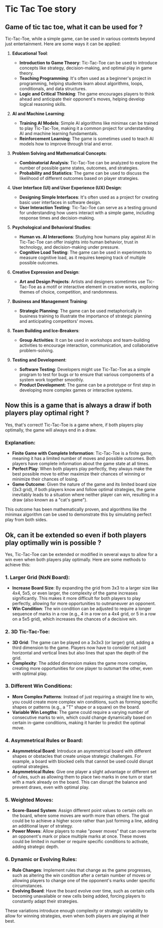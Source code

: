 # Tic Tac Toe story

## Game of tic tac toe, what it can be used for ?

Tic-Tac-Toe, while a simple game, can be used in various contexts beyond just entertainment. Here are some ways it can be applied:

1. **Educational Tool**:

   - **Introduction to Game Theory**: Tic-Tac-Toe can be used to introduce concepts like strategy, decision-making, and optimal play in game theory.
   - **Teaching Programming**: It's often used as a beginner's project in programming, helping students learn about algorithms, loops, conditionals, and data structures.
   - **Logic and Critical Thinking**: The game encourages players to think ahead and anticipate their opponent's moves, helping develop logical reasoning skills.

2. **AI and Machine Learning**:

   - **Training AI Models**: Simple AI algorithms like minimax can be trained to play Tic-Tac-Toe, making it a common project for understanding AI and machine learning fundamentals.
   - **Reinforcement Learning**: The game is sometimes used to teach AI models how to improve through trial and error.

3. **Problem Solving and Mathematical Concepts**:

   - **Combinatorial Analysis**: Tic-Tac-Toe can be analyzed to explore the number of possible game states, outcomes, and strategies.
   - **Probability and Statistics**: The game can be used to discuss the likelihood of different outcomes based on player strategies.

4. **User Interface (UI) and User Experience (UX) Design**:

   - **Designing Simple Interfaces**: It's often used as a project for creating basic user interfaces in software design.
   - **User Interaction Testing**: Tic-Tac-Toe can serve as a testing ground for understanding how users interact with a simple game, including response times and decision-making.

5. **Psychological and Behavioral Studies**:

   - **Human vs. AI Interactions**: Studying how humans play against AI in Tic-Tac-Toe can offer insights into human behavior, trust in technology, and decision-making under pressure.
   - **Cognitive Load Testing**: The game can be used in experiments to measure cognitive load, as it requires keeping track of multiple possible outcomes.

6. **Creative Expression and Design**:

   - **Art and Design Projects**: Artists and designers sometimes use Tic-Tac-Toe as a motif or interactive element in creative works, exploring themes of choice, competition, and randomness.

7. **Business and Management Training**:

   - **Strategic Planning**: The game can be used metaphorically in business training to illustrate the importance of strategic planning and anticipating competitors' moves.

8. **Team Building and Ice-Breakers**:

   - **Group Activities**: It can be used in workshops and team-building activities to encourage interaction, communication, and collaborative problem-solving.

9. **Testing and Development**:

   - **Software Testing**: Developers might use Tic-Tac-Toe as a simple program to test for bugs or to ensure that various components of a system work together smoothly.
   - **Product Development**: The game can be a prototype or first step in developing more complex games or interactive systems.

## Now this is a game that is always a draw if both players play optimal right ?

Yes, that's correct! Tic-Tac-Toe is a game where, if both players play optimally, the game will always end in a draw.

### Explanation:

- **Finite Game with Complete Information**: Tic-Tac-Toe is a finite game, meaning it has a limited number of moves and possible outcomes. Both players have complete information about the game state at all times.
- **Perfect Play**: When both players play perfectly, they always make the best possible move to either maximize their chances of winning or minimize their chances of losing.
- **Game Outcome**: Given the nature of the game and its limited board size (3x3 grid), if both players know and follow optimal strategies, the game inevitably leads to a situation where neither player can win, resulting in a draw (also known as a "cat's game").

This outcome has been mathematically proven, and algorithms like the minimax algorithm can be used to demonstrate this by simulating perfect play from both sides.

## Ok, can it be extended so even if both players play optimally win is possible ?

Yes, Tic-Tac-Toe can be extended or modified in several ways to allow for a win even when both players play optimally. Here are some methods to achieve this:

### 1. **Larger Grid (NxN Board)**:

- **Increase Board Size**: By expanding the grid from 3x3 to a larger size like 4x4, 5x5, or even larger, the complexity of the game increases significantly. This makes it more difficult for both players to play perfectly, allowing for more opportunities to outmaneuver an opponent.
- **Win Condition**: The win condition can be adjusted to require a longer sequence of marks in a row (e.g., 4 in a row on a 4x4 grid, or 5 in a row on a 5x5 grid), which increases the chances of a decisive win.

### 2. **3D Tic-Tac-Toe**:

- **3D Grid**: The game can be played on a 3x3x3 (or larger) grid, adding a third dimension to the game. Players now have to consider not just horizontal and vertical lines but also lines that span the depth of the grid.
- **Complexity**: The added dimension makes the game more complex, creating more opportunities for one player to outsmart the other, even with optimal play.

### 3. **Different Win Conditions**:

- **More Complex Patterns**: Instead of just requiring a straight line to win, you could create more complex win conditions, such as forming specific shapes or patterns (e.g., a "T" shape or a square) on the board.
- **Variable Win Lengths**: The game could require a varying number of consecutive marks to win, which could change dynamically based on certain in-game conditions, making it harder to predict the optimal move.

### 4. **Asymmetrical Rules or Board**:

- **Asymmetrical Board**: Introduce an asymmetrical board with different shapes or obstacles that create unique strategic challenges. For example, a board with blocked cells that cannot be used could disrupt optimal strategies.
- **Asymmetrical Rules**: Give one player a slight advantage or different set of rules, such as allowing them to place two marks in one turn or start with a mark already on the board. This can disrupt the balance and prevent draws, even with optimal play.

### 5. **Weighted Moves**:

- **Score-Based System**: Assign different point values to certain cells on the board, where some moves are worth more than others. The goal could be to achieve a higher score rather than just forming a line, adding an additional layer of strategy.
- **Power Moves**: Allow players to make "power moves" that can overwrite an opponent's mark or place multiple marks at once. These moves could be limited in number or require specific conditions to activate, adding strategic depth.

### 6. **Dynamic or Evolving Rules**:

- **Rule Changes**: Implement rules that change as the game progresses, such as altering the win condition after a certain number of moves or allowing players to change one of the opponent's marks under specific circumstances.
- **Evolving Board**: Have the board evolve over time, such as certain cells becoming unavailable or new cells being added, forcing players to constantly adapt their strategies.

These variations introduce enough complexity or strategic variability to allow for winning strategies, even when both players are playing at their best.
